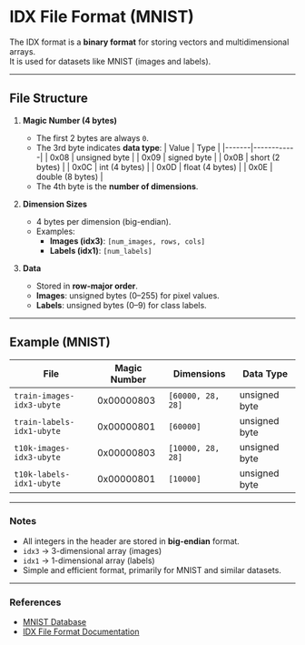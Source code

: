 # IDX File Format (MNIST)

The IDX format is a **binary format** for storing vectors and multidimensional arrays.  
It is used for datasets like MNIST (images and labels).

---

## File Structure

1. **Magic Number (4 bytes)**
   - The first 2 bytes are always `0`.
   - The 3rd byte indicates **data type**:
     | Value | Type       |
     |-------|------------|
     | 0x08  | unsigned byte |
     | 0x09  | signed byte   |
     | 0x0B  | short (2 bytes) |
     | 0x0C  | int (4 bytes) |
     | 0x0D  | float (4 bytes) |
     | 0x0E  | double (8 bytes) |
   - The 4th byte is the **number of dimensions**.

2. **Dimension Sizes**
   - 4 bytes per dimension (big-endian).
   - Examples:
     - **Images (idx3)**: `[num_images, rows, cols]`
     - **Labels (idx1)**: `[num_labels]`

3. **Data**
   - Stored in **row-major order**.
   - **Images**: unsigned bytes (0–255) for pixel values.  
   - **Labels**: unsigned bytes (0–9) for class labels.

---

## Example (MNIST)

| File                         | Magic Number | Dimensions                  | Data Type      |
|-------------------------------|--------------|----------------------------|----------------|
| `train-images-idx3-ubyte`    | 0x00000803   | `[60000, 28, 28]`          | unsigned byte |
| `train-labels-idx1-ubyte`    | 0x00000801   | `[60000]`                   | unsigned byte |
| `t10k-images-idx3-ubyte`     | 0x00000803   | `[10000, 28, 28]`          | unsigned byte |
| `t10k-labels-idx1-ubyte`     | 0x00000801   | `[10000]`                   | unsigned byte |

---

### Notes

- All integers in the header are stored in **big-endian** format.
- `idx3` → 3-dimensional array (images)  
- `idx1` → 1-dimensional array (labels)
- Simple and efficient format, primarily for MNIST and similar datasets.

---

### References

- [MNIST Database](http://yann.lecun.com/exdb/mnist/)
- [IDX File Format Documentation](http://yann.lecun.com/exdb/mnist/)

